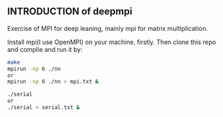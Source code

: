 ## INTRODUCTION of deepmpi
Exercise of MPI for deep leaning, mainly mpi for matrix multiplication.

Install mpi(I use OpenMPI) on your machine, firstly. Then clone this repo and complie and run it by: 


```bash
make
mpirun -np 6 ./nn 
or 
mpirun -np 6 ./nn > mpi.txt &

./serial 
or 
./serial > serial.txt &

```
